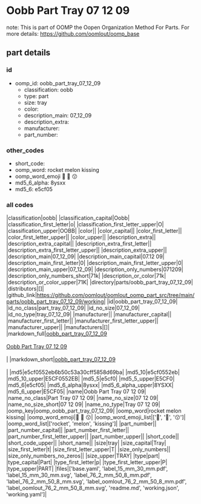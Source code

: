 # Oobb Part Tray 07 12 09  

note: This is part of OOMP the Oopen Organization Method For Parts. For more details: https://github.com/oomlout/oomp_base

##  part details





### id
* oomp_id: oobb_part_tray_07_12_09
  * classification: oobb
  * type: part
  * size: tray
  * color: 
  * description_main: 07_12_09
  * description_extra: 
  * manufacturer: 
  * part_number: 

### other_codes
* short_code: 
* oomp_word: rocket melon kissing
* oomp_word_emoji :rocket: :melon: :kissing:
* md5_6_alpha: 8ysxx
* md5_6: e5cf05

### all codes 
|classification|oobb|
|classification_capital|Oobb|
|classification_first_letter|o|
|classification_first_letter_upper|O|
|classification_upper|OOBB|
|color||
|color_capital||
|color_first_letter||
|color_first_letter_upper||
|color_upper||
|description_extra||
|description_extra_capital||
|description_extra_first_letter||
|description_extra_first_letter_upper||
|description_extra_upper||
|description_main|07_12_09|
|description_main_capital|07.12 09|
|description_main_first_letter|0|
|description_main_first_letter_upper|0|
|description_main_upper|07_12_09|
|description_only_numbers|071209|
|description_only_numbers_short|71k|
|description_or_color|71k|
|description_or_color_upper|71K|
|directory|parts/oobb_part_tray_07_12_09|
|distributors|[]|
|github_link|https://github.com/oomlout/oomlout_oomp_part_src/tree/main/parts/oobb_part_tray_07_12_09/working|
|id|oobb_part_tray_07_12_09|
|id_no_class|part_tray_07_12_09|
|id_no_size|07_12_09|
|id_no_type|tray_07_12_09|
|manufacturer||
|manufacturer_capital||
|manufacturer_first_letter||
|manufacturer_first_letter_upper||
|manufacturer_upper||
|manufacturers|[]|
|markdown_full|[oobb_part_tray_07_12_09](https://github.com/oomlout/oomlout_oomp_part_src/tree/main/parts/oobb_part_tray_07_12_09/working)<br>[](https://github.com/oomlout/oomlout_oomp_part_src/tree/main/parts/oobb_part_tray_07_12_09/working)<br>[Oobb Part Tray 07 12 09](https://github.com/oomlout/oomlout_oomp_part_src/tree/main/parts/oobb_part_tray_07_12_09/working)<br><br>|
|markdown_short|[oobb_part_tray_07_12_09](https://github.com/oomlout/oomlout_oomp_part_src/tree/main/parts/oobb_part_tray_07_12_09/working)<br><br>|
|md5|e5cf0552eb6b50c53a30cff5858d69ba|
|md5_10|e5cf0552eb|
|md5_10_upper|E5CF0552EB|
|md5_5|e5cf0|
|md5_5_upper|E5CF0|
|md5_6|e5cf05|
|md5_6_alpha|8ysxx|
|md5_6_alpha_upper|8YSXX|
|md5_6_upper|E5CF05|
|name|Oobb Part Tray 07 12 09|
|name_no_class|Part Tray 07 12 09|
|name_no_size|07 12 09|
|name_no_size_short|07 12 09|
|name_no_type|Tray 07 12 09|
|oomp_key|oomp_oobb_part_tray_07_12_09|
|oomp_word|rocket melon kissing|
|oomp_word_emoji|:rocket: :melon: :kissing:|
|oomp_word_emoji_list|[':rocket:', ':melon:', ':kissing:']|
|oomp_word_list|['rocket', 'melon', 'kissing']|
|part_number||
|part_number_capital||
|part_number_first_letter||
|part_number_first_letter_upper||
|part_number_upper||
|short_code||
|short_code_upper||
|short_name||
|size|tray|
|size_capital|Tray|
|size_first_letter|t|
|size_first_letter_upper|T|
|size_only_numbers||
|size_only_numbers_no_zeros||
|size_upper|TRAY|
|type|part|
|type_capital|Part|
|type_first_letter|p|
|type_first_letter_upper|P|
|type_upper|PART|
|files|['base.yaml', 'label_15_mm_30_mm.pdf', 'label_15_mm_30_mm.svg', 'label_76_2_mm_50_8_mm.pdf', 'label_76_2_mm_50_8_mm.svg', 'label_oomlout_76_2_mm_50_8_mm.pdf', 'label_oomlout_76_2_mm_50_8_mm.svg', 'readme.md', 'working.json', 'working.yaml']|
